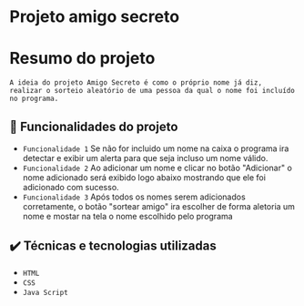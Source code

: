 <h1 aling="center">Projeto amigo secreto</h1>     

# Resumo do projeto
    A ideia do projeto Amigo Secreto é como o próprio nome já diz, realizar o sorteio aleatório de uma pessoa da qual o nome foi incluído no programa.

## 🔨 Funcionalidades do projeto

- `Funcionalidade 1` Se não for incluido um nome na caixa o programa ira detectar e exibir um alerta para que seja incluso um nome válido.
- `Funcionalidade 2` Ao adicionar um nome e clicar no botão "Adicionar" o nome adicionado será exibido logo abaixo mostrando que ele foi adicionado com sucesso.
- `Funcionalidade 3` Após todos os nomes serem adicionados corretamente, o botão "sortear amigo" ira escolher de forma aletoria um nome e mostar na tela o nome escolhido pelo programa

## ✔️ Técnicas e tecnologias utilizadas

- ``HTML``
- ``CSS``
- ``Java Script``
